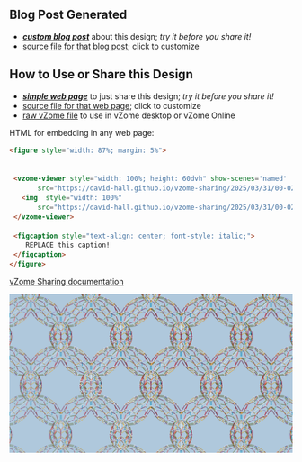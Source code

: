 
## Blog Post Generated

 - [***custom blog post***](<https://david-hall.github.io/vzome-sharing/2025/03/31/Affine-soccer-ball-on-diamond-lattice-00-02-25.html>) about this design; *try it before you share it!*
 - [source file for that blog post](<https://github.com/david-hall/vzome-sharing/edit/main/_posts/2025-03-31-Affine-soccer-ball-on-diamond-lattice-00-02-25.md>); click to customize
 


## How to Use or Share this Design

 - [***simple web page***](<https://david-hall.github.io/vzome-sharing/2025/03/31/00-02-25-Affine-soccer-ball-on-diamond-lattice/>) to just share this design; *try it before you share it!*
 - [source file for that web page](<https://github.com/david-hall/vzome-sharing/edit/main/2025/03/31/00-02-25-Affine-soccer-ball-on-diamond-lattice/index.md>); click to customize
 - [raw vZome file](<https://raw.githubusercontent.com/david-hall/vzome-sharing/main/2025/03/31/00-02-25-Affine-soccer-ball-on-diamond-lattice/Affine-soccer-ball-on-diamond-lattice.vZome>) to use in vZome desktop or vZome Online
 
 HTML for embedding in any web page:
 ```html
<figure style="width: 87%; margin: 5%">
  
  
  <vzome-viewer style="width: 100%; height: 60dvh" show-scenes='named'
        src="https://david-hall.github.io/vzome-sharing/2025/03/31/00-02-25-Affine-soccer-ball-on-diamond-lattice/Affine-soccer-ball-on-diamond-lattice.vZome" >
    <img  style="width: 100%"
        src="https://david-hall.github.io/vzome-sharing/2025/03/31/00-02-25-Affine-soccer-ball-on-diamond-lattice/Affine-soccer-ball-on-diamond-lattice.png" >
  </vzome-viewer>

  <figcaption style="text-align: center; font-style: italic;">
     REPLACE this caption!
  </figcaption>
</figure>

 ```

[vZome Sharing documentation](https://vzome.github.io/vzome/sharing.html#how-it-works)

![Image](<Affine-soccer-ball-on-diamond-lattice.png>)

